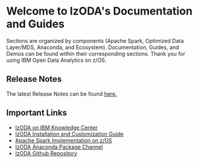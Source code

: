 # Welcome to IzODA's Documentation and Guides

Sections are organized by components (Apache Spark, Optimized Data Layer/MDS, Anaconda, and Ecosystem). Documentation, Guides, and Demos can be found within their corresponding sections. Thank you for using IBM Open Data Analytics on z/OS.

## Release Notes
The latest Release Notes can be found [here.](https://www.ibm.com/support/knowledgecenter/en/SS3H8V_1.1.0/com.ibm.izoda.v1r1.azka100/topics/azka100_soc.htm)

## Important Links
- [IzODA on IBM Knowledge Center](https://www.ibm.com/support/knowledgecenter/en/SS3H8V_1.1.0/com.ibm.izoda.v1r1.azka100/topics/azka100_soc.htm)
- [IzODA Installation and Customization Guide](https://www-304.ibm.com/servers/resourcelink/svc00100.nsf/pages/izodav110sc279033/$file/azk1a100.pdf)
- [Apache Spark Implementation on z/OS](http://www.redbooks.ibm.com/abstracts/sg248325.html)
- [IzODA Anaconda Package Channel](https://anaconda.org/izoda)
- [IzODA Github Repository](https://github.com/IzODA/)